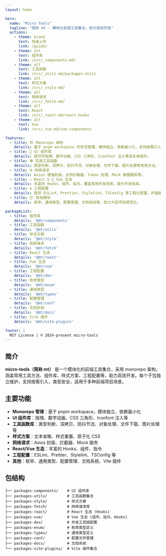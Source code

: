 ```yaml
---
layout: home

hero:
  name: "Micro Tools"
  tagline: "简称 mt · 模块化前端工具集合，助力高效开发"
  actions:
    - theme: brand
      text: 快速上手
      link: /guide/
    - theme: alt
      text: 组件库
      link: /src/_components-md/
    - theme: alt
      text: 工具函数
      link: /src/_utils-md/packages-utils
    - theme: alt
      text: 样式方案
      link: /src/_style-md/
    - theme: alt
      text: 网络请求
      link: /src/_fetch-md/
    - theme: alt
      text: React
      link: /src/_react-md/react-hooks
    - theme: alt
      text: Vue
      link: /src/_vue-md/vue-components

features:
  - title: 🏗 Monorepo 架构
    details: 基于 pnpm workspace 的多包管理，模块独立、依赖最小化，支持按需引入。
  - title: 🎨 UI 组件库
    details: 提供可拖拽、数字动画、CSS 三角形、Iconfont 注入等高复用组件。
  - title: 🛠 实用工具函数
    details: 类型判断、深拷贝、防抖节流、对象处理、文件下载、图片处理等常用方法。
  - title: 🌐 网络请求
    details: Axios 增强封装，支持拦截器、Token 处理、Mock 数据服务等。
  - title: ⚛️ React & 🖖 Vue 生态
    details: 丰富的 Hooks、组件、指令，覆盖常用开发场景，提升开发效率。
  - title: ⚙️ 工程配置
    details: 提供 ESLint、Prettier、Stylelint、TSConfig 等工程化配置，开箱即用。
  - title: 📦 其他模块
    details: 枚举、通用类型、配置管理、文档系统等，助力大型项目规范化。

packageList:
  - title: 组件库
    details: '@mt/components'
  - title: 工具函数
    details: '@mt/utils'
  - title: 样式方案
    details: '@mt/style'
  - title: 网络请求
    details: '@mt/fetch'
  - title: React 生态
    details: '@mt/react'
  - title: Vue 生态
    details: '@mt/vue'
  - title: 工程配置
    details: '@mt/dev'
  - title: 枚举类型
    details: '@mt/enum'
  - title: 通用类型
    details: '@mt/types'
  - title: 配置管理
    details: '@mt/conf'
  - title: 文档系统
    details: '@mt/docs'
  - title: Vite 插件
    details: '@mt/vite-plugins'

footer: |
  MIT License | © 2024-present micro-tools
---
```


<!-- markdownlint-disable MD041 MD012 -->
## 简介

**micro-tools（简称 mt）** 是一个模块化的前端工具集合，采用 monorepo 架构，涵盖常用工具方法、组件库、样式方案、工程配置等，助力高效开发。每个子包独立维护，支持按需引入，类型安全，适用于多种前端项目场景。

## 主要功能

- **Monorepo 管理**：基于 pnpm workspace，模块独立、依赖最小化
- **UI 组件库**：拖拽、数字动画、CSS 三角形、Iconfont 注入等
- **工具函数库**：类型判断、深拷贝、防抖节流、对象处理、文件下载、图片处理等
- **样式方案**：文本省略、样式重置、原子化 CSS
- **网络请求**：Axios 封装、拦截器、Mock 服务
- **React/Vue 生态**：丰富的 Hooks、组件、指令
- **工程配置**：ESLint、Prettier、Stylelint、TSConfig 等
- **其他**：枚举、通用类型、配置管理、文档系统、Vite 插件

## 包结构

```text
├── packages-components/    # UI 组件库
├── packages-utils/         # 工具函数集合
├── packages-style/         # 样式方案
├── packages-fetch/         # 网络请求库
├── packages-react/         # React 生态 (Hooks)
├── packages-vue/           # Vue 生态 (组件、指令、Hooks)
├── packages-dev/           # 开发工具链配置
├── packages-enum/          # 枚举类型定义
├── packages-types/         # 通用类型定义
├── packages-conf/          # 配置文件管理
├── packages-docs/          # 文档系统
└── packages-vite-plugins/  # Vite 插件集合
```

